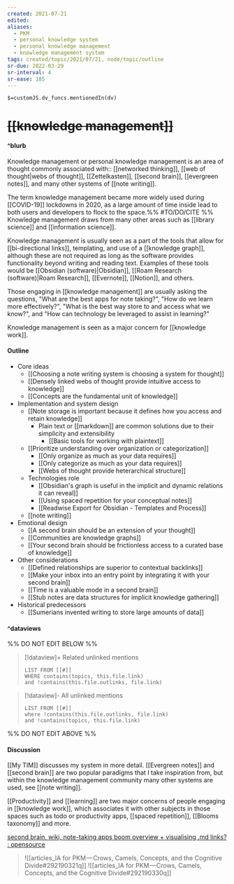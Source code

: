 ```yaml
---
created: 2021-07-21
edited: 
aliases:
  - PKM
  - personal knowledge system
  - personal knowledge management
  - knowledge management system
tags: created/topic/2021/07/21, node/topic/outline
sr-due: 2022-03-29
sr-interval: 4
sr-ease: 185
---
```

`$=customJS.dv_funcs.mentionedIn(dv)`

# <s class="topic-title">[[knowledge management]]</s>

#### ^blurb

Knowledge management or personal knowledge management is an area of thought commonly associated
with:: [[networked thinking]], [[web of thought|webs of thought]], [[Zettelkasten]], [[second brain]], [[evergreen notes]], and many other systems of [[note writing]].

The term knowledge management became more widely used during [[COVID-19]] lockdowns in 2020,
as a large amount of time inside lead to both users and developers to flock to the space.%%  #TO/DO/CITE  %%
Knowledge management draws from many other areas such as [[library science]] and [[information science]].

Knowledge management is usually seen as a part of the tools that allow for [[bi-directional links]], templating, and use of a [[knowledge graph]], although these are not required as long as the software provides functionality beyond writing and reading text.
Examples of these tools would be [[Obsidian (software)|Obsidian]], [[Roam Research (software)|Roam Research]], [[Evernote]], [[Notion]], and others.

Those engaging in [[knowledge management]] are usually asking the questions, "What are the best apps for note taking?", "How do we learn more effectively?", "What is the best way store to and access what we know?", and "How can technology be leveraged to assist in learning?"

Knowledge management is seen as a major concern for [[knowledge work]].

#### Outline

- Core ideas
	- [[Choosing a note writing system is choosing a system for thought]]
	- [[Densely linked webs of thought provide intuitive access to knowledge]]
	- [[Concepts are the fundamental unit of knowledge]]
- Implementation and system design
	- [[Note storage is important because it defines how you access and retain knowledge]]
		- Plain text or [[markdown]] are common solutions due to their simplicity and extensibility
			- [[Basic tools for working with plaintext]]
	- [[Prioritize understanding over organization or categorization]]
		- [[Only organize as much as your data requires]]
		- [[Only categorize as much as your data requires]]
		- [[Webs of thought provide heterarchical structure]]
	- Technologies role
		- [[Obsidian's graph is useful in the implicit and dynamic relations it can reveal]]
		- [[Using spaced repetition for your conceptual notes]]
		- [[Readwise Export for Obsidian - Templates and Process]]
	- [[note writing]]
- Emotional design
	- [[A second brain should be an extension of your thought]]
	- [[Communities are knowledge graphs]]
	- [[Your second brain should be frictionless access to a curated base of knowledge]]
- Other considerations
	- [[Defined relationships are superior to contextual backlinks]]
	- [[Make your inbox into an entry point by integrating it with your second brain]]
	- [[Time is a valuable mode in a second brain]]
	- [[Stub notes are data structures for implicit knowledge gathering]]
- Historical predecessors
	- [[Sumerians invented writing to store large amounts of data]]

#### ^dataviews

%% DO NOT EDIT BELOW %%
> [!dataview]+ Related unlinked mentions
> ```dataview
> LIST FROM [[#]]
> WHERE contains(topics, this.file.link)
> and !contains(this.file.outlinks, file.link)
> ```
 
> [!dataview]- All unlinked mentions
> ```dataview
> LIST FROM [[#]]
> where !contains(this.file.outlinks, file.link)
> and !contains(topics, this.file.link)
> ```

%% DO NOT EDIT ABOVE %%

#### Discussion

[[My TIM]] discusses my system in more detail.
[[Evergreen notes]] and [[second brain]] are two popular paradigms that I take inspiration from, but within the knowledge management community many other systems are used, see [[note writing]].

[[Productivity]] and [[learning]] are two major concerns of people engaging in [[knowledge work]], which associates it with other subjects in those spaces such as todo or productivity apps, [[spaced repetition]], [[Blooms taxonomy]] and more.

[second brain, wiki, note-taking apps boom overview + visualising .md links? : opensource](https://www.reddit.com/r/opensource/comments/gsxeys/second_brain_wiki_notetaking_apps_boom_overview/)

> ![[articles_IA for PKM — Crows, Camels, Concepts, and the Cognitive Divide#292190321q]]
> ![[articles_IA for PKM — Crows, Camels, Concepts, and the Cognitive Divide#292190330q]]
